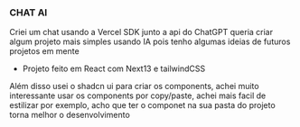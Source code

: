 ### CHAT AI

Criei um chat usando a Vercel SDK junto a api do ChatGPT
queria criar algum projeto mais simples usando IA pois tenho algumas ideias de futuros projetos em mente

* Projeto feito em React com Next13 e tailwindCSS

Além disso usei o shadcn ui para criar os components, achei muito interessante usar os components por copy/paste, achei mais facil de estilizar por exemplo, acho que ter o componet na sua pasta do projeto torna melhor o desenvolvimento